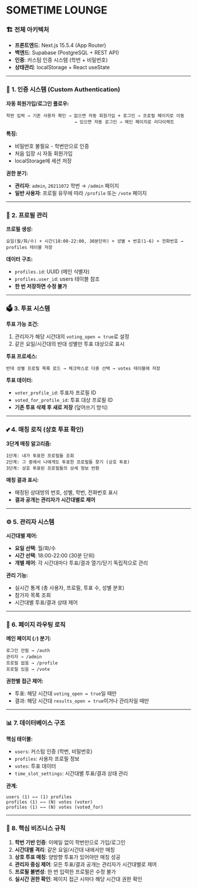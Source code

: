 # SOMETIME LOUNGE

### 🏗️ **전체 아키텍처**

- **프론트엔드**: Next.js 15.5.4 (App Router)
- **백엔드**: Supabase (PostgreSQL + REST API)
- **인증**: 커스텀 인증 시스템 (학번 + 비밀번호)
- **상태관리**: localStorage + React useState

---

### 🔐 **1. 인증 시스템 (Custom Authentication)**

**자동 회원가입/로그인 플로우:**

```
학번 입력 → 기존 사용자 확인 → 없으면 자동 회원가입 + 로그인 → 프로필 페이지로 이동
                          → 있으면 자동 로그인 → 메인 페이지로 리다이렉트
```

**특징:**

- 비밀번호 불필요 - 학번만으로 인증
- 처음 입장 시 자동 회원가입
- localStorage에 세션 저장

**권한 분기:**

- **관리자**: `admin`, `20211072` 학번 → `/admin` 페이지
- **일반 사용자**: 프로필 유무에 따라 `/profile` 또는 `/vote` 페이지

---

### 👤 **2. 프로필 관리**

**프로필 생성:**

```
요일(월/화/수) + 시간(18:00-22:00, 30분단위) + 성별 + 번호(1-6) + 전화번호 → profiles 테이블 저장
```

**데이터 구조:**

- `profiles.id`: UUID (메인 식별자)
- `profiles.user_id`: users 테이블 참조
- **한 번 저장하면 수정 불가**

---

### 🗳️ **3. 투표 시스템**

**투표 가능 조건:**

1. 관리자가 해당 시간대의 `voting_open = true`로 설정
2. 같은 요일/시간대의 반대 성별만 투표 대상으로 표시

**투표 프로세스:**

```
반대 성별 프로필 목록 로드 → 체크박스로 다중 선택 → votes 테이블에 저장
```

**투표 데이터:**

- `voter_profile_id`: 투표자 프로필 ID
- `voted_for_profile_id`: 투표 대상 프로필 ID
- **기존 투표 삭제 후 새로 저장** (덮어쓰기 방식)

---

### 💕 **4. 매칭 로직 (상호 투표 확인)**

**3단계 매칭 알고리즘:**

```
1단계: 내가 투표한 프로필들 조회
2단계: 그 중에서 나에게도 투표한 프로필들 찾기 (상호 투표)
3단계: 상호 투표된 프로필들의 상세 정보 반환
```

**매칭 결과 표시:**

- 매칭된 상대방의 번호, 성별, 학번, 전화번호 표시
- **결과 공개는 관리자가 시간대별로 제어**

---

### ⚙️ **5. 관리자 시스템**

**시간대별 제어:**

- **요일 선택**: 월/화/수
- **시간 선택**: 18:00-22:00 (30분 단위)
- **개별 제어**: 각 시간대마다 투표/결과 열기/닫기 독립적으로 관리

**관리 기능:**

- 실시간 통계 (총 사용자, 프로필, 투표 수, 성별 분포)
- 참가자 목록 조회
- 시간대별 투표/결과 상태 제어

---

### 🔄 **6. 페이지 라우팅 로직**

**메인 페이지 (`/`) 분기:**

```
로그인 안됨 → /auth
관리자 → /admin
프로필 없음 → /profile
프로필 있음 → /vote
```

**권한별 접근 제어:**

- 투표: 해당 시간대 `voting_open = true`일 때만
- 결과: 해당 시간대 `results_open = true`이거나 관리자일 때만

---

### 📊 **7. 데이터베이스 구조**

**핵심 테이블:**

- `users`: 커스텀 인증 (학번, 비밀번호)
- `profiles`: 사용자 프로필 정보
- `votes`: 투표 데이터
- `time_slot_settings`: 시간대별 투표/결과 상태 관리

**관계:**

```
users (1) ←→ (1) profiles
profiles (1) ←→ (N) votes (voter)
profiles (1) ←→ (N) votes (voted_for)
```

---

### 🎯 **8. 핵심 비즈니스 규칙**

1. **학번 기반 인증**: 이메일 없이 학번만으로 가입/로그인
2. **시간대별 격리**: 같은 요일/시간대 내에서만 매칭
3. **상호 투표 매칭**: 양방향 투표가 있어야만 매칭 성공
4. **관리자 중심 제어**: 모든 투표/결과 공개는 관리자가 시간대별로 제어
5. **프로필 불변성**: 한 번 입력한 프로필은 수정 불가
6. **실시간 권한 확인**: 페이지 접근 시마다 해당 시간대 권한 확인
